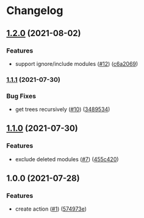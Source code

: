 # Changelog

## [1.2.0](https://www.github.com/theappnest/terraform-monorepo-action/compare/v1.1.1...v1.2.0) (2021-08-02)


### Features

* support ignore/include modules ([#12](https://www.github.com/theappnest/terraform-monorepo-action/issues/12)) ([c6a2069](https://www.github.com/theappnest/terraform-monorepo-action/commit/c6a2069b772bd9b2461e5bfa0d553665591cb7f1))

### [1.1.1](https://www.github.com/theappnest/terraform-monorepo-action/compare/v1.1.0...v1.1.1) (2021-07-30)


### Bug Fixes

* get trees recursively ([#10](https://www.github.com/theappnest/terraform-monorepo-action/issues/10)) ([3489534](https://www.github.com/theappnest/terraform-monorepo-action/commit/348953440f7d08fc82e227febb9890cee8e7ab0c))

## [1.1.0](https://www.github.com/theappnest/terraform-monorepo-action/compare/v1.0.0...v1.1.0) (2021-07-30)


### Features

* exclude deleted modules ([#7](https://www.github.com/theappnest/terraform-monorepo-action/issues/7)) ([455c420](https://www.github.com/theappnest/terraform-monorepo-action/commit/455c4209d4b2b064bc824f5776a1cd800f8c9e7a))

## 1.0.0 (2021-07-28)


### Features

* create action ([#1](https://www.github.com/theappnest/terraform-monorepo-action/issues/1)) ([574973e](https://www.github.com/theappnest/terraform-monorepo-action/commit/574973edb1adb16e0a1c61af32cc686ce0b9c590))
